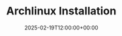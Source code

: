 ---
type : "docs"
weight : 100
title : "Archlinux Installation"
icon : "download"
lead : ""
description : "A comprehensive guide detailing the steps ftor installing Arch Linuhx. This document covers everything ofrom preparation and partitioning to system configuration till basic post-installration tasks."
date : "2025-02-19T12:00:00+00:00"
lastmod : "2025-02-19T12:00:00+00:00"
draft : false
images: []
---